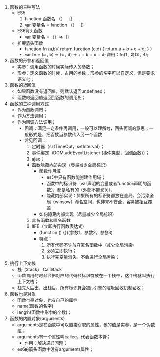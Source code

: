 1. 函数的三种写法
    - ES5
        1. function 函数名 （） ｛｝
        2. var 变量名 = function （） ｛｝
    - ES6箭头函数
        - var 变量名 = （）=>｛｝
    - 扩展箭头函数
        - function fn (a,b){
            return function (c,d) {
                return a + b + c + d;
            }
        }
        - var fn = (a , b) => (c , d) => a + b + c + d;
        调用：fn(1 , 2)(3 , 4);
2. 函数的形参和返回值
    - 实参：调用函数的时候实际传入的参数；
    - 形参：定义函数的时候，占用的参数；形参的名字可以自定义，但是要求语义化；
3. 函数的返回值
    - 如果函数没有返回值，则默认返回undefined；
    - 函数的返回值返回到函数的调用处；
4. 函数的三种调用方式
    - 作为函数调用；
    - 作为方法调用；
    - 作为回调方法调用；
        - 回调：满足一定条件再调用，一般可以理解为，回头再调的意思；一般形式是，把函数当参数传入另一个函数
        - 常见回调：
            1. 定时器（setTimeOut，setInterval）；
            2. 事件绑定（DOM.addEventListener (事件类型，回调函数)）；
            3. ajax；
            4. 函数隐藏内部实现（尽量减少全局标识）
                - 函数作用域
                    - es5中只有函数能创建作用域；
                    - 函数中的标识符（var声明的变量或者function声明的函数），都是私有的（外部不能访问），
                    - 隐藏内部实现：如果所有的标识符都放在全局，会污染全局（winsow）命名空间，也非常不安全，容易被相互覆盖；
                - 如何隐藏内部实现（尽量减少全局标识）
            5. 具名函数和匿名函数
            6. IIFE（立即执行函数表达式）
                - (function () {})(参数1，参数2，参数3)
                - 特点：
                    1. 所有代码不许放在匿名函数中（减少全局污染）
                    2. 必须立即执行；
                    3. 执行完变量消失，不会进行全局污染；
5. 执行上下文栈
    - 栈（Stack） CallStack
    - 函数调用的时候会把对应的代码和标识符放在一个栈中，这个栈就叫执行上下文栈；
    - 栈先入后出，出栈后，所有标识符会被js引擎的垃圾回收机制回收；
6. 函数也是对象
    - 函数也是对象，也有自己的属性
    - name(函数的名字) 
    - length(函数中形参的个数)；
7. 函数的内置对象(arguments)
    - arguments是在函数中可以直接获取的属性，他的值是实参，是一个伪数组；
    - arguments有一个属性叫callee，代表函数本身；
        - 作用：解决递归问题；
    - es6的箭头函数中没有arguments属性；

